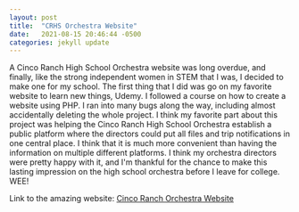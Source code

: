 ```yaml
---
layout: post
title:  "CRHS Orchestra Website"
date:   2021-08-15 20:46:44 -0500
categories: jekyll update
---
```

A Cinco Ranch High School Orchestra website was long overdue, and finally, like the strong independent women in STEM that I was, I decided to make one for my school. The first thing that I did was go on my favorite website to learn new things, Udemy. I followed a course on how to create a website using PHP. I ran into many bugs along the way, including almost accidentally deleting the whole project. I think my favorite part about this project was helping the Cinco Ranch High School Orchestra establish a public platform where the directors could put all files and trip notifications in one central place. I think that it is much more convenient than having the information on multiple different platforms. I think my orchestra directors were pretty happy with it, and I'm thankful for the chance to make this lasting impression on the high school orchestra before I leave for college. WEE! 

Link to the amazing website: [Cinco Ranch Orchestra Website](https://crhsorchestra.org/)
